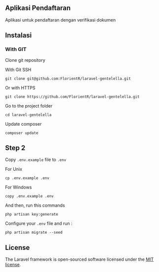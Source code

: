 ## Aplikasi Pendaftaran

Aplikasi untuk pendaftaran dengan verifikasi dokumen

## Instalasi

### With GIT
Clone git repository

With Git SSH
```
git clone git@github.com:FlorientR/laravel-gentelella.git
```

Or with HTTPS
```
git clone https://github.com/FlorientR/laravel-gentelella.git
```

Go to the project folder 
```
cd laravel-gentelella
```

Update composer 
```
composer update
```

## Step 2
Copy ```.env.example``` file to ```.env```

For Unix
```
cp .env.example .env
```
For Windows
```
copy .env.example .env
```

And then, run this commands

```
php artisan key:generate
```

Configure your ```.env``` file and run :
```
php artisan migrate --seed
```

## License

The Laravel framework is open-sourced software licensed under the [MIT license](https://opensource.org/licenses/MIT).
